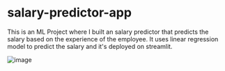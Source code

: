 # salary-predictor-app

This is an ML Project where I built an salary predictor that predicts the salary based on the experience of the employee. It uses linear regression model to predict the salary and it's deployed on streamlit.


![image](https://github.com/som-nlp/salary-predictor-app/assets/78868001/0680456f-1593-45dd-ad5d-7fedc106571b)
